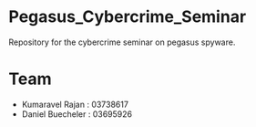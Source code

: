 # Pegasus_Cybercrime_Seminar

Repository for the cybercrime seminar on pegasus spyware.

# Team
- Kumaravel Rajan : 03738617
- Daniel Buecheler : 03695926
